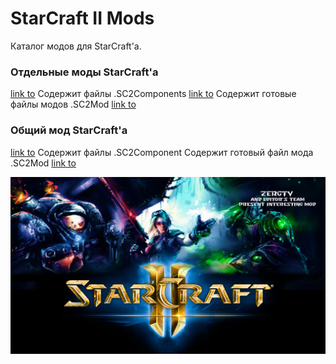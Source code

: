# StarCraft II Mods
 Каталог модов для StarCraft'а.

 ### Отдельные моды StarCraft'а
[link to]()
Содержит файлы .SC2Components [link to]()
Содержит готовые файлы модов .SC2Mod [link to]()

 ### Общий мод StarCraft'а
[link to]()
Содержит файлы .SC2Component
Содержит готовый файл мода .SC2Mod [link to]()

![screen](screenSCII.jpg)